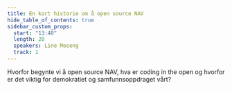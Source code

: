 ```yaml
---
title: En kort historie om å open source NAV
hide_table_of_contents: true
sidebar_custom_props:
  start: "13:40"
  length: 20
  speakers: Line Moseng
  track: 1
---
```



Hvorfor begynte vi å open source NAV, hva er coding in the open og hvorfor er det viktig for demokratiet og samfunnsoppdraget vårt?

